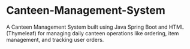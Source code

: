 # Canteen-Management-System
A Canteen Management System built using Java Spring Boot and HTML (Thymeleaf) for managing daily canteen operations like ordering, item management, and tracking user orders.
